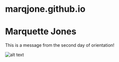 # marqjone.github.io


# **Marquette Jones**

<p> This is a message from the second day of orientation! </p>

![alt text](https://j4t6b8h2.stackpathcdn.com/content/uploads/2022/08/Spring_fog_20220520_0009-crop.jpg)
